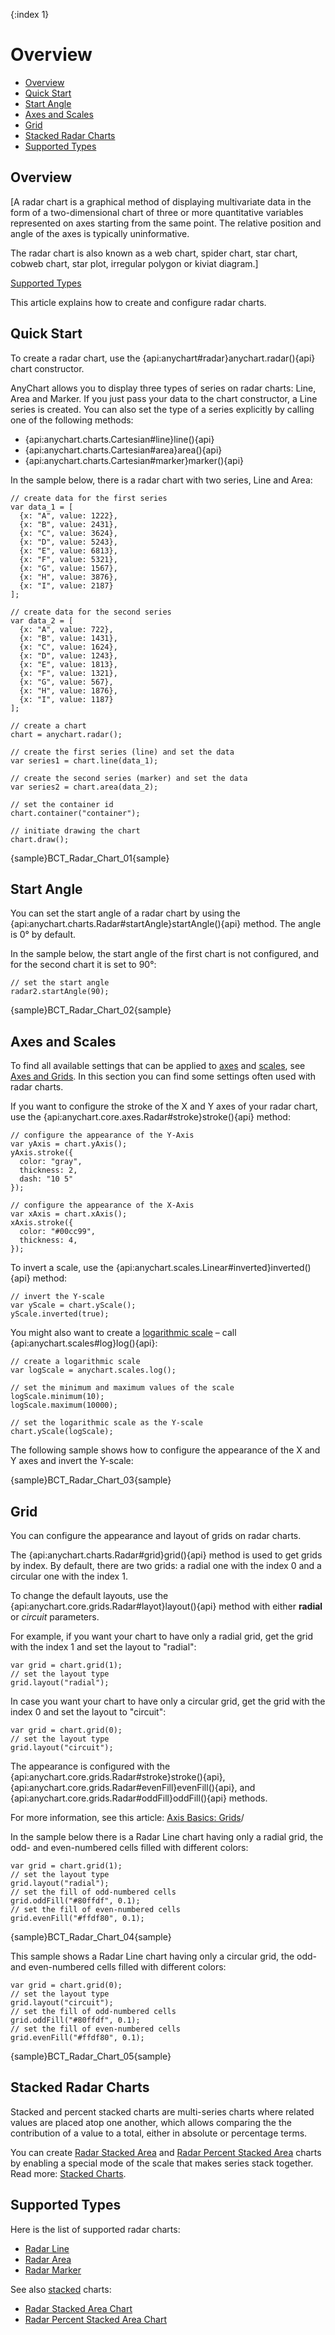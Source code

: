 {:index 1}
# Overview

* [Overview](#overview)
* [Quick Start](#quick_start)
* [Start Angle](#start_angle)
* [Axes and Scales](#axes_and_scales)
* [Grid](#grid)
* [Stacked Radar Charts](#stacked_radar_charts)
* [Supported Types](#supported_types)

## Overview

[A radar chart is a graphical method of displaying multivariate data in the form of a two-dimensional chart of three or more quantitative variables represented on axes starting from the same point. The relative position and angle of the axes is typically uninformative.

The radar chart is also known as a web chart, spider chart, star chart, cobweb chart, star plot, irregular polygon or kiviat diagram.]

[Supported Types](#supported_types)

This article explains how to create and configure radar charts.

## Quick Start

To create a radar chart, use the {api:anychart#radar}anychart.radar(){api} chart constructor.

AnyChart allows you to display three types of series on radar charts: Line, Area and Marker. If you just pass your data to the chart constructor, a Line series is created. You can also set the type of a series explicitly by calling one of the following methods:

* {api:anychart.charts.Cartesian#line}line(){api}
* {api:anychart.charts.Cartesian#area}area(){api}
* {api:anychart.charts.Cartesian#marker}marker(){api}


In the sample below, there is a radar chart with two series, Line and Area:

```
// create data for the first series
var data_1 = [
  {x: "A", value: 1222},
  {x: "B", value: 2431},
  {x: "C", value: 3624},
  {x: "D", value: 5243},
  {x: "E", value: 6813},
  {x: "F", value: 5321},
  {x: "G", value: 1567},
  {x: "H", value: 3876},
  {x: "I", value: 2187}
];

// create data for the second series
var data_2 = [
  {x: "A", value: 722},
  {x: "B", value: 1431},
  {x: "C", value: 1624},
  {x: "D", value: 1243},
  {x: "E", value: 1813},
  {x: "F", value: 1321},
  {x: "G", value: 567},
  {x: "H", value: 1876},
  {x: "I", value: 1187}
];

// create a chart
chart = anychart.radar();

// create the first series (line) and set the data
var series1 = chart.line(data_1);

// create the second series (marker) and set the data
var series2 = chart.area(data_2);

// set the container id
chart.container("container");

// initiate drawing the chart
chart.draw();
```

{sample}BCT\_Radar\_Chart\_01{sample}

## Start Angle

You can set the start angle of a radar chart by using the {api:anychart.charts.Radar#startAngle}startAngle(){api} method. The angle is 0° by default.

In the sample below, the start angle of the first chart is not configured, and for the second chart it is set to 90°:

```
// set the start angle
radar2.startAngle(90);
```

{sample}BCT\_Radar\_Chart\_02{sample}

## Axes and Scales

To find all available settings that can be applied to [axes](../../Axes_and_Grids/Axis_Basics) and [scales](../../Axes_and_Grids/Scales), see [Axes and Grids](../../Axes_and_Grids/Scales). In this section you can find some settings often used with radar charts.

If you want to configure the stroke of the X and Y axes of your radar chart, use the {api:anychart.core.axes.Radar#stroke}stroke(){api} method:

```
// configure the appearance of the Y-Axis
var yAxis = chart.yAxis();
yAxis.stroke({
  color: "gray",
  thickness: 2,
  dash: "10 5"
});  

// configure the appearance of the X-Axis
var xAxis = chart.xAxis();
xAxis.stroke({
  color: "#00cc99",
  thickness: 4,
});    
```

To invert a scale, use the {api:anychart.scales.Linear#inverted}inverted(){api} method:

```
// invert the Y-scale
var yScale = chart.yScale();
yScale.inverted(true);
```

You might also want to create a [logarithmic scale](../../Axes_and_Grids/Scales#logarithmic) – call {api:anychart.scales#log}log(){api}:

```
// create a logarithmic scale
var logScale = anychart.scales.log();

// set the minimum and maximum values of the scale
logScale.minimum(10);
logScale.maximum(10000); 

// set the logarithmic scale as the Y-scale
chart.yScale(logScale); 
```

The following sample shows how to configure the appearance of the X and Y axes and invert the Y-scale:

{sample}BCT\_Radar\_Chart\_03{sample}

## Grid

You can configure the appearance and layout of grids on radar charts.

The {api:anychart.charts.Radar#grid}grid(){api} method is used to get grids by index. By default, there are two grids: a radial one with the index 0 and a circular one with the index 1.

To change the default layouts, use the {api:anychart.core.grids.Radar#layot}layout(){api} method with either **radial** or *circuit* parameters.

For example, if you want your chart to have only a radial grid, get the grid with the index 1 and set the layout to "radial":

```
var grid = chart.grid(1);
// set the layout type
grid.layout("radial");
```

In case you want your chart to have only a circular grid, get the grid with the index 0 and set the layout to "circuit":

```
var grid = chart.grid(0);
// set the layout type
grid.layout("circuit");
```

The appearance is configured with the {api:anychart.core.grids.Radar#stroke}stroke(){api}, {api:anychart.core.grids.Radar#evenFill}evenFill(){api}, and {api:anychart.core.grids.Radar#oddFill}oddFill(){api} methods. 

For more information, see this article: [Axis Basics: Grids](../../Axes_Basics/Axis_Basics#grids)/

In the sample below there is a Radar Line chart having only a radial grid, the odd- and even-numbered cells filled with different colors:

```
var grid = chart.grid(1);
// set the layout type
grid.layout("radial");
// set the fill of odd-numbered cells
grid.oddFill("#80ffdf", 0.1);
// set the fill of even-numbered cells
grid.evenFill("#ffdf80", 0.1);
```

{sample}BCT\_Radar\_Chart\_04{sample}

This sample shows a Radar Line chart having only a circular grid, the odd- and even-numbered cells filled with different colors:

```
var grid = chart.grid(0);
// set the layout type
grid.layout("circuit");
// set the fill of odd-numbered cells
grid.oddFill("#80ffdf", 0.1);
// set the fill of even-numbered cells
grid.evenFill("#ffdf80", 0.1);
```

{sample}BCT\_Radar\_Chart\_05{sample}

## Stacked Radar Charts

Stacked and percent stacked charts are multi-series charts where related values are placed atop one another, which allows comparing the the contribution of a value to a total, either in absolute or percentage terms.

You can create [Radar Stacked Area](../Stacked/Value/Radar_Area_Chart) and [Radar Percent Stacked Area](../Stacked/Percent/Radar_Area_Chart) charts by enabling a special mode of the scale that makes series stack together. Read more: [Stacked Charts](Stacked/Overview).

## Supported Types

Here is the list of supported radar charts:

* [Radar Line](Line_Chart)
* [Radar Area](Area_Chart)
* [Radar Marker](Marker_Chart)

See also [stacked](../Stacked/Overview) charts:

* [Radar Stacked Area Chart](../Stacked/Value/Radar_Area_Chart)
* [Radar Percent Stacked Area Chart](../Stacked/Percent/Radar_Area_Chart)